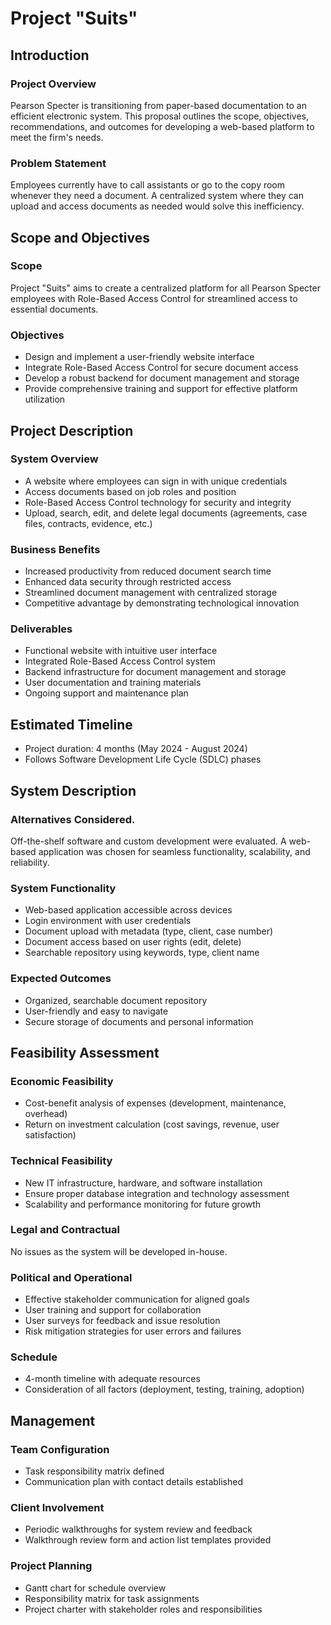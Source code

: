 # Project "Suits"

## Introduction

### Project Overview
Pearson Specter is transitioning from paper-based documentation to an efficient electronic system. This proposal outlines the scope, objectives, recommendations, and outcomes for developing a web-based platform to meet the firm's needs.

### Problem Statement
Employees currently have to call assistants or go to the copy room whenever they need a document. A centralized system where they can upload and access documents as needed would solve this inefficiency.

## Scope and Objectives

### Scope
Project "Suits" aims to create a centralized platform for all Pearson Specter employees with Role-Based Access Control for streamlined access to essential documents.

### Objectives
- Design and implement a user-friendly website interface
- Integrate Role-Based Access Control for secure document access  
- Develop a robust backend for document management and storage
- Provide comprehensive training and support for effective platform utilization

## Project Description

### System Overview
- A website where employees can sign in with unique credentials
- Access documents based on job roles and position 
- Role-Based Access Control technology for security and integrity
- Upload, search, edit, and delete legal documents (agreements, case files, contracts, evidence, etc.)

### Business Benefits
- Increased productivity from reduced document search time
- Enhanced data security through restricted access
- Streamlined document management with centralized storage  
- Competitive advantage by demonstrating technological innovation

### Deliverables
- Functional website with intuitive user interface
- Integrated Role-Based Access Control system
- Backend infrastructure for document management and storage
- User documentation and training materials
- Ongoing support and maintenance plan

## Estimated Timeline 
- Project duration: 4 months (May 2024 - August 2024)
- Follows Software Development Life Cycle (SDLC) phases

## System Description 

### Alternatives Considered.
Off-the-shelf software and custom development were evaluated. A web-based application was chosen for seamless functionality, scalability, and reliability.

### System Functionality
- Web-based application accessible across devices
- Login environment with user credentials
- Document upload with metadata (type, client, case number)
- Document access based on user rights (edit, delete)
- Searchable repository using keywords, type, client name

### Expected Outcomes
- Organized, searchable document repository 
- User-friendly and easy to navigate
- Secure storage of documents and personal information

## Feasibility Assessment

### Economic Feasibility
- Cost-benefit analysis of expenses (development, maintenance, overhead) 
- Return on investment calculation (cost savings, revenue, user satisfaction)

### Technical Feasibility
- New IT infrastructure, hardware, and software installation
- Ensure proper database integration and technology assessment
- Scalability and performance monitoring for future growth

### Legal and Contractual
No issues as the system will be developed in-house.

### Political and Operational
- Effective stakeholder communication for aligned goals
- User training and support for collaboration 
- User surveys for feedback and issue resolution
- Risk mitigation strategies for user errors and failures

### Schedule
- 4-month timeline with adequate resources
- Consideration of all factors (deployment, testing, training, adoption)

## Management

### Team Configuration
- Task responsibility matrix defined
- Communication plan with contact details established

### Client Involvement
- Periodic walkthroughs for system review and feedback
- Walkthrough review form and action list templates provided

### Project Planning 
- Gantt chart for schedule overview
- Responsibility matrix for task assignments
- Project charter with stakeholder roles and responsibilities

